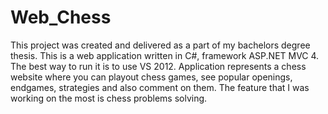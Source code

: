 # Web_Chess
This project was created and delivered as a part of my bachelors degree thesis.
This is a web application written in C#, framework ASP.NET MVC 4. 
The best way to run it is to use VS 2012.
Application represents a chess website where you can playout chess games, see popular openings, endgames, strategies and also comment on them.
The feature that I was working on the most is chess problems solving.
